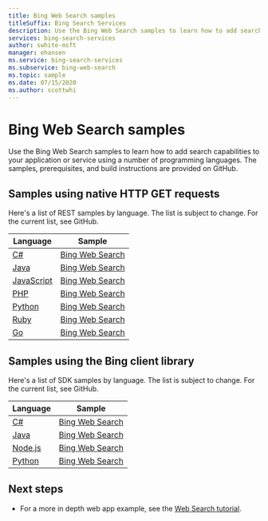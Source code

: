 ```yaml
---
title: Bing Web Search samples
titleSuffix: Bing Search Services
description: Use the Bing Web Search samples to learn how to add search capabilities to your Python, Node.js, C#, or Java application.
services: bing-search-services
author: swhite-msft
manager: ehansen
ms.service: bing-search-services
ms.subservice: bing-web-search
ms.topic: sample
ms.date: 07/15/2020
ms.author: scottwhi
---
```


# Bing Web Search samples

Use the Bing Web Search samples to learn how to add search capabilities to your application or service using a number of programming languages. The samples, prerequisites, and build instructions are provided on GitHub. 

## Samples using native HTTP GET requests

Here's a list of REST samples by language. The list is subject to change. For the current list, see GitHub.

|Language|Sample
|-|-
|<a href="https://github.com/microsoft/bing-search-dotnet-samples/tree/main/rest" target="_blank">C#</a>|<a href="https://github.com/microsoft/bing-search-dotnet-samples/blob/main/rest/BingWebSearchV7.cs" target="_blank">Bing Web Search</a>
|<a href="https://github.com/microsoft/bing-search-java-samples/tree/main/rest" target="_blank">Java</a>|<a href="https://github.com/microsoft/bing-search-java-samples/blob/main/rest/BingWebSearchV7.java" target="_blank">Bing Web Search</a>
|<a href="https://github.com/microsoft/bing-search-nodejs-samples/tree/main/rest" target="_blank">JavaScript</a>|<a href="https://github.com/microsoft/bing-search-nodejs-samples/blob/main/rest/BingWebSearchV7.js" target="_blank">Bing Web Search</a>
|<a href="https://github.com/microsoft/bing-search-php-samples/tree/main/rest" target="_blank">PHP</a>|<a href="https://github.com/microsoft/bing-search-php-samples/blob/main/rest/BingWebSearchV7.php" target="_blank">Bing Web Search</a>
|<a href="https://github.com/microsoft/bing-search-python-samples/tree/main/rest" target="_blank">Python</a>|<a href="https://github.com/microsoft/bing-search-python-samples/blob/main/rest/BingWebSearchV7.py" target="_blank">Bing Web Search</a>
|<a href="https://github.com/microsoft/bing-search-ruby-samples/tree/main/rest" target="_blank">Ruby</a>|<a href="https://github.com/microsoft/bing-search-ruby-samples/blob/main/rest/BingWebSearchV7.rb" target="_blank">Bing Web Search</a>
|<a href="https://github.com/microsoft/bing-search-go-samples/tree/main/rest" target="_blank">Go</a>|<a href="https://github.com/microsoft/bing-search-go-samples/blob/main/rest/BingWebSearchV7.go" target="_blank">Bing Web Search</a>


## Samples using the Bing client library

Here's a list of SDK samples by language. The list is subject to change. For the current list, see GitHub.

|Language|Sample
|-|-
|<a href="https://github.com/microsoft/bing-search-dotnet-samples/tree/main/rest" target="_blank">C#</a>|<a href="https://github.com/microsoft/bing-search-dotnet-samples/blob/main/rest/BingWebSearchV7.cs" target="_blank">Bing Web Search</a>
|<a href="https://github.com/Azure-Samples/cognitive-services-java-sdk-samples" target="_blank">Java</a>|<a href="https://github.com/microsoft/bing-search-java-samples/blob/main/rest/BingWebSearchV7.java" target="_blank">Bing Web Search</a>
|<a href="https://github.com/Azure-Samples/cognitive-services-node-sdk-samples" target="_blank">Node.js</a>|<a href="https://github.com/microsoft/bing-search-nodejs-samples/blob/main/rest/BingWebSearchV7.js" target="_blank">Bing Web Search</a>
|<a href="https://github.com/Azure-Samples/cognitive-services-python-sdk-samples" target="_blank">Python</a>|<a href="https://github.com/microsoft/bing-search-python-samples/blob/main/rest/BingWebSearchV7.py" target="_blank">Bing Web Search</a>


## Next steps

- For a more in depth web app example, see the [Web Search tutorial](tutorial/bing-web-search-single-page-app.md).